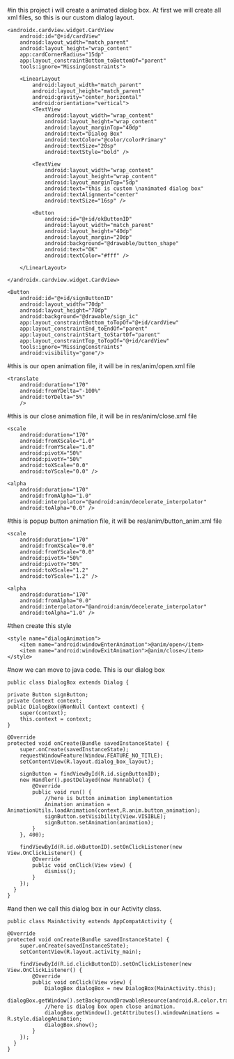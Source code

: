 #in this project i will create a animated dialog box. At first we will create all xml files, so this is our custom dialog layout.


    <androidx.cardview.widget.CardView
        android:id="@+id/cardView"
        android:layout_width="match_parent"
        android:layout_height="wrap_content"
        app:cardCornerRadius="15dp"
        app:layout_constraintBottom_toBottomOf="parent"
        tools:ignore="MissingConstraints">

        <LinearLayout
            android:layout_width="match_parent"
            android:layout_height="match_parent"
            android:gravity="center_horizontal"
            android:orientation="vertical">
            <TextView
                android:layout_width="wrap_content"
                android:layout_height="wrap_content"
                android:layout_marginTop="40dp"
                android:text="Dialog Box"
                android:textColor="@color/colorPrimary"
                android:textSize="20sp"
                android:textStyle="bold" />

            <TextView
                android:layout_width="wrap_content"
                android:layout_height="wrap_content"
                android:layout_marginTop="5dp"
                android:text="this is custom \nanimated dialog box"
                android:textAlignment="center"
                android:textSize="16sp" />

            <Button
                android:id="@+id/okButtonID"
                android:layout_width="match_parent"
                android:layout_height="40dp"
                android:layout_margin="20dp"
                android:background="@drawable/button_shape"
                android:text="OK"
                android:textColor="#fff" />

        </LinearLayout>

    </androidx.cardview.widget.CardView>

    <Button
        android:id="@+id/signButtonID"
        android:layout_width="70dp"
        android:layout_height="70dp"
        android:background="@drawable/sign_ic"
        app:layout_constraintBottom_toTopOf="@+id/cardView"
        app:layout_constraintEnd_toEndOf="parent"
        app:layout_constraintStart_toStartOf="parent"
        app:layout_constraintTop_toTopOf="@+id/cardView"
        tools:ignore="MissingConstraints"
        android:visibility="gone"/>


#this is our open animation file, it will be in res/anim/open.xml file

    <translate
        android:duration="170"
        android:fromYDelta="-100%"
        android:toYDelta="5%"
        />

#this is our close animation file, it will be in res/anim/close.xml file

    <scale
        android:duration="170"
        android:fromXScale="1.0"
        android:fromYScale="1.0"
        android:pivotX="50%"
        android:pivotY="50%"
        android:toXScale="0.0"
        android:toYScale="0.0" />

    <alpha
        android:duration="170"
        android:fromAlpha="1.0"
        android:interpolator="@android:anim/decelerate_interpolator"
        android:toAlpha="0.0" />

#this is popup button animation file, it will be  res/anim/button_anim.xml file

    <scale
        android:duration="170"
        android:fromXScale="0.0"
        android:fromYScale="0.0"
        android:pivotX="50%"
        android:pivotY="50%"
        android:toXScale="1.2"
        android:toYScale="1.2" />

    <alpha
        android:duration="170"
        android:fromAlpha="0.0"
        android:interpolator="@android:anim/decelerate_interpolator"
        android:toAlpha="1.0" />
        
 #then create this style
 
    <style name="dialogAnimation">
        <item name="android:windowEnterAnimation">@anim/open</item>
        <item name="android:windowExitAnimation">@anim/close</item>
    </style>
    
 #now we can move to java code. This is our dialog box 
 
    public class DialogBox extends Dialog {

    private Button signButton;
    private Context context;
    public DialogBox(@NonNull Context context) {
        super(context);
        this.context = context;
    }

    @Override
    protected void onCreate(Bundle savedInstanceState) {
        super.onCreate(savedInstanceState);
        requestWindowFeature(Window.FEATURE_NO_TITLE);
        setContentView(R.layout.dialog_box_layout);

        signButton = findViewById(R.id.signButtonID);
        new Handler().postDelayed(new Runnable() {
            @Override
            public void run() {
                //here is button animation implementation 
                Animation animation = AnimationUtils.loadAnimation(context,R.anim.button_animation);
                signButton.setVisibility(View.VISIBLE);
                signButton.setAnimation(animation);
            }
        }, 400);
        
        findViewById(R.id.okButtonID).setOnClickListener(new View.OnClickListener() {
            @Override
            public void onClick(View view) {
                dismiss();
            }
        });
      }
    }
    
    
   #and then we call this dialog box in our Activity class.
   
    public class MainActivity extends AppCompatActivity {

    @Override
    protected void onCreate(Bundle savedInstanceState) {
        super.onCreate(savedInstanceState);
        setContentView(R.layout.activity_main);

        findViewById(R.id.clickButtonID).setOnClickListener(new View.OnClickListener() {
            @Override
            public void onClick(View view) {
                DialogBox dialogBox = new DialogBox(MainActivity.this);
                dialogBox.getWindow().setBackgroundDrawableResource(android.R.color.transparent);
                //here is dialog box open close animation.
                dialogBox.getWindow().getAttributes().windowAnimations = R.style.dialogAnimation;
                dialogBox.show();
            }
        });
      }
    }
